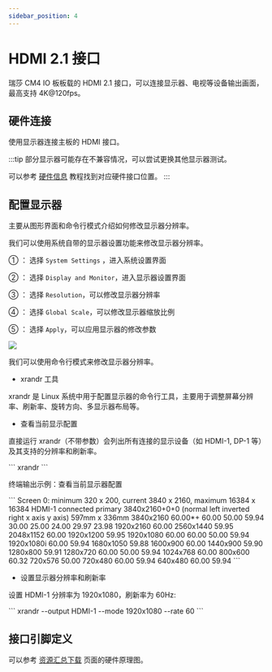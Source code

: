 ```yaml
---
sidebar_position: 4
---
```


# HDMI 2.1 接口

瑞莎 CM4 IO 板板载的 HDMI 2.1 接口，可以连接显示器、电视等设备输出画面，最高支持 4K@120fps。

## 硬件连接

使用显示器连接主板的 HDMI 接口。

:::tip
部分显示器可能存在不兼容情况，可以尝试更换其他显示器测试。

可以参考 [硬件信息](./hardware_info.md) 教程找到对应硬件接口位置。
:::

## 配置显示器

主要从图形界面和命令行模式介绍如何修改显示器分辨率。

<Tabs queryString="web-mode">

<TabItem value="图形界面">

我们可以使用系统自带的显示器设置功能来修改显示器分辨率。

① ： 选择 `System Settings` ，进入系统设置界面

② ： 选择 `Display and Monitor`，进入显示器设置界面

③ ： 选择 `Resolution`，可以修改显示器分辨率

④ ： 选择 `Global Scale`，可以修改显示器缩放比例

⑤ ： 选择 `Apply`，可以应用显示器的修改参数

<div style={{textAlign: 'center'}}>
  <img src="/img/rock4/4d/rock4d-hdmi-use.webp" style={{width: '100%', maxWidth: '1200px'}} />
</div>

</TabItem>

<TabItem value="命令行模式">

我们可以使用命令行模式来修改显示器分辨率。

- xrandr 工具

xrandr 是 Linux 系统中用于配置显示器的命令行工具，主要用于调整屏幕分辨率、刷新率、旋转方向、多显示器布局等。

- 查看当前显示配置

直接运行 xrandr（不带参数）会列出所有连接的显示设备（如 HDMI-1, DP-1 等）及其支持的分辨率和刷新率。

<NewCodeBlock tip="radxa@device$" type="device">
```
xrandr
```
</NewCodeBlock>

终端输出示例：查看当前显示器配置

<NewCodeBlock tip="radxa@device$" type="device">
```
Screen 0: minimum 320 x 200, current 3840 x 2160, maximum 16384 x 16384
HDMI-1 connected primary 3840x2160+0+0 (normal left inverted right x axis y axis) 597mm x 336mm
   3840x2160     60.00*+  60.00    50.00    59.94    30.00    25.00    24.00    29.97    23.98  
   1920x2160     60.00  
   2560x1440     59.95  
   2048x1152     60.00  
   1920x1200     59.95  
   1920x1080     60.00    60.00    50.00    59.94  
   1920x1080i    60.00    59.94  
   1680x1050     59.88  
   1600x900      60.00  
   1440x900      59.90  
   1280x800      59.91  
   1280x720      60.00    50.00    59.94  
   1024x768      60.00  
   800x600       60.32  
   720x576       50.00  
   720x480       60.00    59.94  
   640x480       60.00    59.94
```
</NewCodeBlock>

- 设置显示器分辨率和刷新率

设置 HDMI-1 分辨率为 1920x1080，刷新率为 60Hz:

<NewCodeBlock tip="radxa@device$" type="device">
```
xrandr --output HDMI-1 --mode 1920x1080 --rate 60
```
</NewCodeBlock>

</TabItem>

</Tabs>

## 接口引脚定义

可以参考 [资源汇总下载](../download.md) 页面的硬件原理图。
